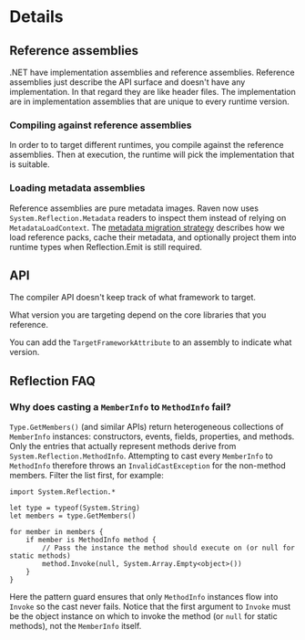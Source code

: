 # Details

## Reference assemblies

.NET have implementation assemblies and reference assemblies. Reference assemblies just describe the API surface and doesn't have any implementation. In that regard they are like header files. The implementation are in implementation assemblies that are unique to every runtime version.

### Compiling against reference assemblies

In order to to target different runtimes, you compile against the reference assemblies. Then at execution, the runtime will pick the implementation that is suitable.

### Loading metadata assemblies

Reference assemblies are pure metadata images. Raven now uses `System.Reflection.Metadata`
readers to inspect them instead of relying on `MetadataLoadContext`. The
[metadata migration strategy](../design/metadata-migration-strategy.md) describes how we load
reference packs, cache their metadata, and optionally project them into runtime types when
Reflection.Emit is still required.

## API

The compiler API doesn't keep track of what framework to target.

What version you are targeting depend on the core libraries that you reference.

You can add the `TargetFrameworkAttribute` to an assembly to indicate what version.

## Reflection FAQ

### Why does casting a `MemberInfo` to `MethodInfo` fail?

`Type.GetMembers()` (and similar APIs) return heterogeneous collections of `MemberInfo`
instances: constructors, events, fields, properties, and methods. Only the entries
that actually represent methods derive from `System.Reflection.MethodInfo`. Attempting
to cast every `MemberInfo` to `MethodInfo` therefore throws an `InvalidCastException`
for the non-method members. Filter the list first, for example:

```raven
import System.Reflection.*

let type = typeof(System.String)
let members = type.GetMembers()

for member in members {
    if member is MethodInfo method {
        // Pass the instance the method should execute on (or null for static methods)
        method.Invoke(null, System.Array.Empty<object>())
    }
}
```

Here the pattern guard ensures that only `MethodInfo` instances flow into `Invoke` so the
cast never fails. Notice that the first argument to `Invoke` must be the object instance on
which to invoke the method (or `null` for static methods), not the `MemberInfo` itself.
